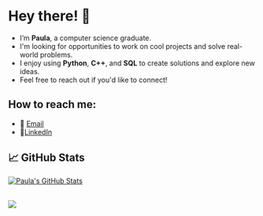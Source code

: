 # Hey there! 👋

- I’m **Paula**, a computer science graduate.
- I'm looking for opportunities to work on cool projects and solve real-world problems.
- I enjoy using **Python**, **C++**, and **SQL** to create solutions and explore new ideas.
- Feel free to reach out if you'd like to connect!
  

## How to reach me:
- 📧 [Email](paulamorales6729@gmail.com)
- 🌱[LinkedIn](https://www.linkedin.com/in/paula-morales--/)
## &#x1f4c8; GitHub Stats
<a href="https://github.com/paula-morales-rivera/paula-morales-rivera">
  <img align="center" src="https://github-readme-stats.vercel.app/api?username=paula-morales-rivera&show_icons=true&line_height=27&count_private=true&title_color=ffffff&text_color=c9cacc&icon_color=2bbc8a&bg_color=141414" alt="Paula's GitHub Stats" />
</a>
<br>
<br>

<img align="center" src="https://github-readme-stats.vercel.app/api/top-langs/?username=paula-morales-rivera&layout=compact&card_width=443&show_icons=true&show_icons=true&theme=dark&hide_border=false"/><br>
